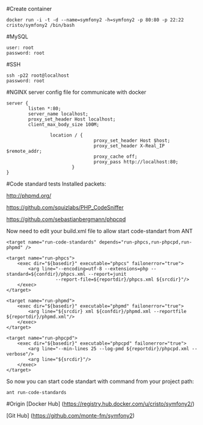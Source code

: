 #Create container
```
docker run -i -t -d --name=symfony2 -h=symfony2 -p 80:80 -p 22:22 cristo/symfony2 /bin/bash
```


#MySQL
```
user: root 
password: root
```
#SSH
```
ssh -p22 root@localhost
password: root
```
#NGINX server config file for communicate with docker

```
server {
        listen *:80;
        server_name localhost;
        proxy_set_header Host localhost;
        client_max_body_size 100M;

                location / {
                                proxy_set_header Host $host;
                                proxy_set_header X-Real_IP $remote_addr;
                                proxy_cache off;
                                proxy_pass http://localhost:80;
                        }
}
```

#Code standard tests
Installed packets: 

http://phpmd.org/

https://github.com/squizlabs/PHP_CodeSniffer

https://github.com/sebastianbergmann/phpcpd

Now need to edit your build.xml file to allow start code-standart from ANT

    <target name="run-code-standards" depends="run-phpcs,run-phpcpd,run-phpmd" />

    <target name="run-phpcs">
        <exec dir="${basedir}" executable="phpcs" failonerror="true">
            <arg line="--encoding=utf-8 --extensions=php --standard=${confdir}/phpcs.xml --report=junit
                      --report-file=${reportdir}/phpcs.xml ${srcdir}"/>
        </exec>
    </target>

    <target name="run-phpmd">
        <exec dir="${basedir}" executable="phpmd" failonerror="true">
            <arg line="${srcdir} xml ${confdir}/phpmd.xml --reportfile ${reportdir}/phpmd.xml"/>
        </exec>
    </target>

    <target name="run-phpcpd">
        <exec dir="${basedir}" executable="phpcpd" failonerror="true">
            <arg line="--min-lines 25 --log-pmd ${reportdir}/phpcpd.xml --verbose"/>
            <arg line="${srcdir}"/>
        </exec>
    </target>

So now you can start code standart with command from your project path:
```
ant run-code-standards
```

#Origin
[Docker Hub] (https://registry.hub.docker.com/u/cristo/symfony2/)

[Git Hub] (https://github.com/monte-fm/symfony2)
